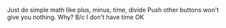 Just do simple math like plus, minus, time, divide
Push other buttons won't give you nothing. Why? B/c I don't have time OK
